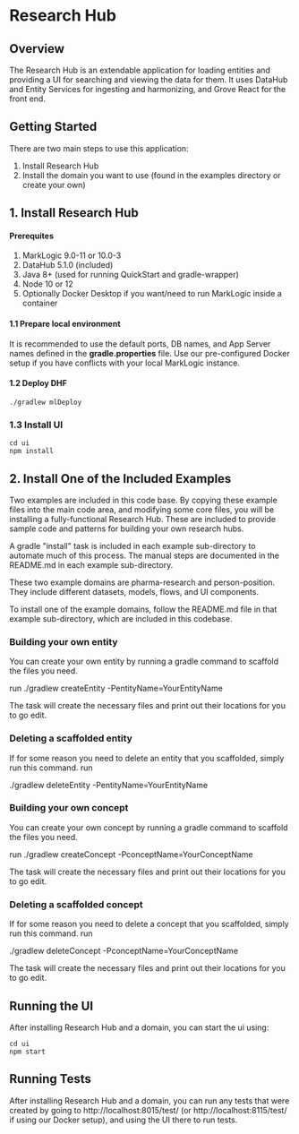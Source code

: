 # Research Hub

## Overview
The Research Hub is an extendable application for loading entities and providing a UI for searching and viewing the data for them. It uses DataHub and Entity Services for ingesting and harmonizing, and Grove React for the front end.

## Getting Started
There are two main steps to use this application:
1. Install Research Hub
2. Install the domain you want to use (found in the examples directory or create your own)

## 1. Install Research Hub
#### Prerequites
1. MarkLogic 9.0-11 or 10.0-3
2. DataHub 5.1.0 (included)
3. Java 8+ (used for running QuickStart and gradle-wrapper)
4. Node 10 or 12
5. Optionally Docker Desktop if you want/need to run MarkLogic inside a container

#### 1.1 Prepare local environment

It is recommended to use the default ports, DB names, and App Server names defined in the **gradle.properties** file.  Use our pre-configured Docker setup if you have conflicts with your local MarkLogic instance.

#### 1.2 Deploy DHF

    ./gradlew mlDeploy

### 1.3 Install UI

    cd ui
    npm install

## 2. Install One of the Included Examples
Two examples are included in this code base. By copying these example files into the main code area, and modifying some core files, you will be installing a fully-functional Research Hub. These are included to provide sample code and patterns for building your own research hubs.

A gradle "install" task is included in each example sub-directory to automate much of this process. The manual steps are documented in the README.md in each example sub-directory.

These two example domains are pharma-research and person-position. They include different datasets, models, flows, and UI components.

To install one of the example domains, follow the README.md file in that example sub-directory, which are included in this codebase.

### Building your own entity
You can create your own entity by running a gradle command to scaffold the files you need.

run
./gradlew createEntity -PentityName=YourEntityName

The task will create the necessary files and print out their locations for you to go edit.

### Deleting a scaffolded entity
If for some reason you need to delete an entity that you scaffolded, simply run this command.
run

./gradlew deleteEntity -PentityName=YourEntityName

### Building your own concept
You can create your own concept by running a gradle command to scaffold the files you need.

run
./gradlew createConcept -PconceptName=YourConceptName

The task will create the necessary files and print out their locations for you to go edit.

### Deleting a scaffolded concept
If for some reason you need to delete a concept that you scaffolded, simply run this command.
run

./gradlew deleteConcept -PconceptName=YourConceptName

The task will create the necessary files and print out their locations for you to go edit.

## Running the UI
After installing Research Hub and a domain, you can start the ui using:

    cd ui
    npm start

## Running Tests
After installing Research Hub and a domain, you can run any tests that were created by going to http://localhost:8015/test/ (or http://localhost:8115/test/ if using our Docker setup), and using the UI there to run tests.
